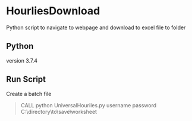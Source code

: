 # HourliesDownload
Python script to navigate to webpage and download to excel file to folder

## Python
version 3.7.4

## Run Script
Create a batch file

> CALL python UniversalHouriles.py username password C:\directory\to\save\worksheet

